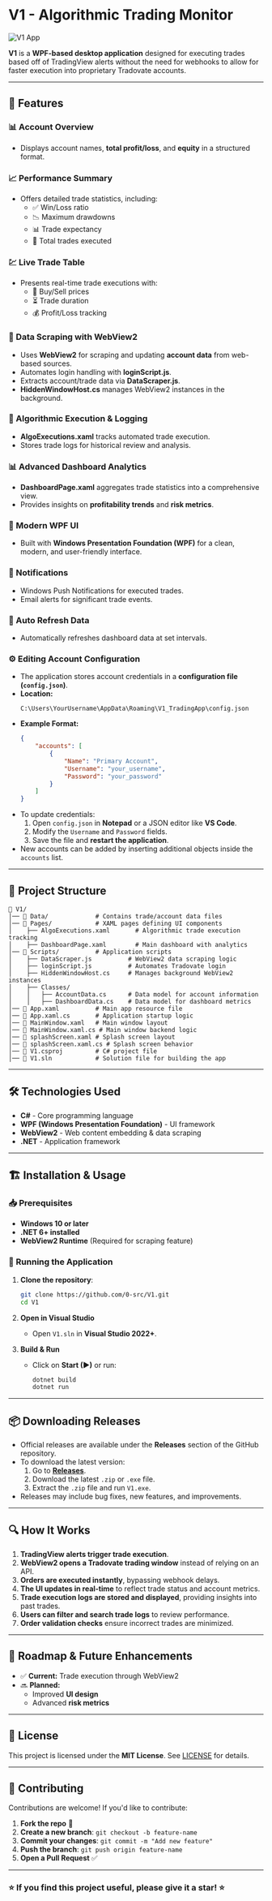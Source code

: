 ﻿# V1 - Algorithmic Trading Monitor

![V1 App](https://github.com/0-src/V1/blob/master/Data/Dashboard.png) <!-- Replace with an actual image URL if available -->

**V1** is a **WPF-based desktop application** designed for executing trades based off of TradingView alerts without the need for webhooks to allow for faster execution into proprietary Tradovate accounts.

---

## 🔹 Features

### 📊 Account Overview
- Displays account names, **total profit/loss**, and **equity** in a structured format.

### 📈 Performance Summary
- Offers detailed trade statistics, including:
  - ✅ Win/Loss ratio
  - 📉 Maximum drawdowns
  - 📊 Trade expectancy
  - 🔄 Total trades executed

### 💹 Live Trade Table
- Presents real-time trade executions with:
  - 🛒 Buy/Sell prices
  - ⏳ Trade duration
  - 💰 Profit/Loss tracking

### 🔎 Data Scraping with WebView2
- Uses **WebView2** for scraping and updating **account data** from web-based sources.
- Automates login handling with **loginScript.js**.
- Extracts account/trade data via **DataScraper.js**.
- **HiddenWindowHost.cs** manages WebView2 instances in the background.

### 🤖 Algorithmic Execution & Logging
- **AlgoExecutions.xaml** tracks automated trade execution.
- Stores trade logs for historical review and analysis.

### 📊 Advanced Dashboard Analytics
- **DashboardPage.xaml** aggregates trade statistics into a comprehensive view.
- Provides insights on **profitability trends** and **risk metrics**.

### 🎨 Modern WPF UI
- Built with **Windows Presentation Foundation (WPF)** for a clean, modern, and user-friendly interface.

### 🔔 Notifications
- Windows Push Notifications for executed trades.
- Email alerts for significant trade events.

### 🔄 Auto Refresh Data
- Automatically refreshes dashboard data at set intervals.

### ⚙️ Editing Account Configuration
- The application stores account credentials in a **configuration file (`config.json`)**.
- **Location:**
  ```plaintext
  C:\Users\YourUsername\AppData\Roaming\V1_TradingApp\config.json
  ```
- **Example Format:**
  ```json
  {
      "accounts": [
          {
              "Name": "Primary Account",
              "Username": "your_username",
              "Password": "your_password"
          }
      ]
  }
  ```
- To update credentials:
  1. Open `config.json` in **Notepad** or a JSON editor like **VS Code**.
  2. Modify the `Username` and `Password` fields.
  3. Save the file and **restart the application**.
- New accounts can be added by inserting additional objects inside the `accounts` list.

---

## 📂 Project Structure

```
📁 V1/
│── 📁 Data/             # Contains trade/account data files
│── 📁 Pages/            # XAML pages defining UI components
│    ├── AlgoExecutions.xaml       # Algorithmic trade execution tracking
│    ├── DashboardPage.xaml        # Main dashboard with analytics
│── 📁 Scripts/          # Application scripts
│    ├── DataScraper.js          # WebView2 data scraping logic
│    ├── loginScript.js          # Automates Tradovate login
│    ├── HiddenWindowHost.cs     # Manages background WebView2 instances
│    ├── Classes/
│    │   ├── AccountData.cs      # Data model for account information
│    │   ├── DashboardData.cs    # Data model for dashboard metrics
│── 📜 App.xaml          # Main app resource file
│── 📜 App.xaml.cs       # Application startup logic
│── 📜 MainWindow.xaml   # Main window layout
│── 📜 MainWindow.xaml.cs # Main window backend logic
│── 📜 splashScreen.xaml # Splash screen layout
│── 📜 splashScreen.xaml.cs # Splash screen behavior
│── 📜 V1.csproj         # C# project file
│── 📜 V1.sln            # Solution file for building the app
```

---

## 🛠️ Technologies Used

- **C#** - Core programming language
- **WPF (Windows Presentation Foundation)** - UI framework
- **WebView2** - Web content embedding & data scraping
- **.NET** - Application framework

---

## 🏗️ Installation & Usage

### 📥 Prerequisites
- **Windows 10 or later**
- **.NET 6+ installed**
- **WebView2 Runtime** (Required for scraping feature)

### 🚀 Running the Application

1. **Clone the repository**:
   ```sh
   git clone https://github.com/0-src/V1.git
   cd V1
   ```

2. **Open in Visual Studio**
   - Open `V1.sln` in **Visual Studio 2022+**.

3. **Build & Run**
   - Click on **Start (▶)** or run:
     ```sh
     dotnet build
     dotnet run
     ```

---

## 📦 Downloading Releases
- Official releases are available under the **Releases** section of the GitHub repository.
- To download the latest version:
  1. Go to **[Releases](https://github.com/0-src/V1/releases)**.
  2. Download the latest `.zip` or `.exe` file.
  3. Extract the `.zip` file and run `V1.exe`.
- Releases may include bug fixes, new features, and improvements.

---

## 🔍 How It Works

1. **TradingView alerts trigger trade execution**.
2. **WebView2 opens a Tradovate trading window** instead of relying on an API.
3. **Orders are executed instantly**, bypassing webhook delays.
4. **The UI updates in real-time** to reflect trade status and account metrics.
5. **Trade execution logs are stored and displayed**, providing insights into past trades.
6. **Users can filter and search trade logs** to review performance.
7. **Order validation checks** ensure incorrect trades are minimized.

---

## 📌 Roadmap & Future Enhancements

- ✅ **Current:** Trade execution through WebView2
- 🔜 **Planned:**
  - Improved **UI design**
  - Advanced **risk metrics**

---

## 📜 License

This project is licensed under the **MIT License**. See [LICENSE](LICENSE) for details.

---

## 🤝 Contributing

Contributions are welcome! If you'd like to contribute:
1. **Fork the repo** 🍴
2. **Create a new branch**: `git checkout -b feature-name`
3. **Commit your changes**: `git commit -m "Add new feature"`
4. **Push the branch**: `git push origin feature-name`
5. **Open a Pull Request** ✅

---

### ⭐ If you find this project useful, please give it a star! ⭐

